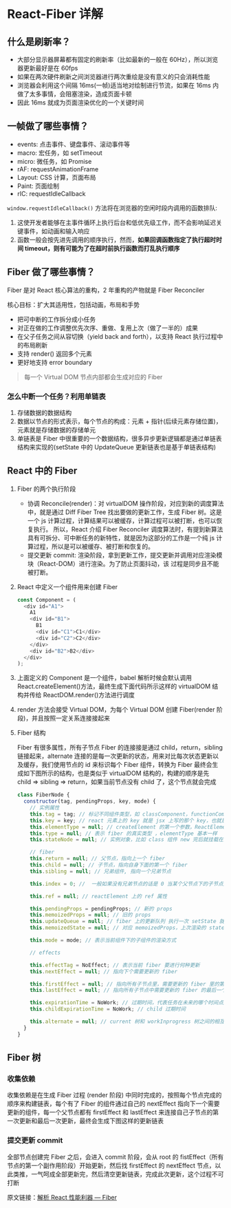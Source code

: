 # React-Fiber 详解

## 什么是刷新率？

- 大部分显示器屏幕都有固定的刷新率（比如最新的一般在 60Hz），所以浏览器更新最好是在 60fps
- 如果在两次硬件刷新之间浏览器进行两次重绘是没有意义的只会消耗性能
- 浏览器会利用这个间隔 16ms(一帧)适当地对绘制进行节流，如果在 16ms 内做了太多事情，会阻塞渲染，造成页面卡顿
- 因此 16ms 就成为页面渲染优化的一个关键时间

## 一帧做了哪些事情？

- events: 点击事件、键盘事件、滚动事件等
- macro: 宏任务，如 setTimeout
- micro: 微任务，如 Promise
- rAF: requestAnimationFrame
- Layout: CSS 计算，页面布局
- Paint: 页面绘制
- rIC: requestIdleCallback

`window.requestIdleCallback()` 方法将在浏览器的空闲时段内调用的函数排队:

1. 这使开发者能够在主事件循环上执行后台和低优先级工作，而不会影响延迟关键事件，如动画和输入响应
2. 函数一般会按先进先调用的顺序执行，然而，**如果回调函数指定了执行超时时间 timeout，则有可能为了在超时前执行函数而打乱执行顺序**

## Fiber 做了哪些事情？

Fiber 是对 React 核心算法的重构，2 年重构的产物就是 Fiber Reconciler

核心目标：扩大其适用性，包括动画，布局和手势

- 把可中断的工作拆分成小任务
- 对正在做的工作调整优先次序、重做、复用上次（做了一半的）成果
- 在父子任务之间从容切换（yield back and forth），以支持 React 执行过程中的布局刷新
- 支持 render() 返回多个元素
- 更好地支持 error boundary

> 每一个 Virtual DOM 节点内部都会生成对应的 Fiber

### 怎么中断一个任务？利用单链表

1. 存储数据的数据结构
2. 数据以节点的形式表示，每个节点的构成：元素 + 指针(后续元素存储位置)，元素就是存储数据的存储单元
3. 单链表是 Fiber 中很重要的一个数据结构，很多异步更新逻辑都是通过单链表结构来实现的(setState 中的 UpdateQueue 更新链表也是基于单链表结构)

## React 中的 Fiber

1. Fiber 的两个执行阶段

   - 协调 Reconcile(render)：对 virtualDOM 操作阶段，对应到新的调度算法中，就是通过 Diff Fiber Tree 找出要做的更新工作，生成 Fiber 树。这是一个 js 计算过程，计算结果可以被缓存，计算过程可以被打断，也可以恢复执行。 所以，React 介绍 Fiber Reconciler 调度算法时，有提到新算法具有可拆分、可中断任务的新特性，就是因为这部分的工作是一个纯 js 计算过程，所以是可以被缓存、被打断和恢复的。
   - 提交更新 commit: 渲染阶段，拿到更新工作，提交更新并调用对应渲染模块（React-DOM）进行渲染。为了防止页面抖动，该 过程是同步且不能被打断。

2. React 中定义一个组件用来创建 Fiber

   ```js
   const Component = (
     <div id="A1">
       A1
       <div id="B1">
         B1
         <div id="C1">C1</div>
         <div id="C2">C2</div>
       </div>
       <div id="B2">B2</div>
     </div>
   );
   ```

3. 上面定义的 Component 是一个组件，babel 解析时候会默认调用 React.createElement()方法，最终生成下面代码所示这样的 virtualDOM 结构并传给 ReactDOM.render()方法进行调度

4. render 方法会接受 Virtual DOM，为每个 Virtual DOM 创建 Fiber(render 阶段)，并且按照一定关系连接接起来

5. Fiber 结构

   Fiber 有很多属性，所有子节点 Fiber 的连接接是通过 child，return，sibling 链接起来，alternate 连接的是每一次更新的状态，用来对比每次状态更新以及缓存，我们使用节点的 id 来标识每个 Fiber 组件，转换为 Fiber 最终会生成如下图所示的结构，也是类似于 virtualDOM 结构的，构建的顺序是先 child => sibling => return，如果当前节点没有 child 了，这个节点就会完成

   ```js
   class FiberNode {
     constructor(tag, pendingProps, key, mode) {
       // 实例属性
       this.tag = tag; // 标记不同组件类型，如 classComponent，functionComponent
       this.key = key; // react 元素上的 key 就是 jsx 上写的那个 key，也就是最终    ReactElement 上的
       this.elementType = null; // createElement 的第一个参数，ReactElement 上的    type
       this.type = null; // 表示 fiber 的真实类型 ，elementType 基本一样
       this.stateNode = null; // 实例对象，比如 class 组件 new 完后就挂载在这个属性上   面，如果是 RootFiber，那么它上面挂的是 FiberRoot

       // fiber
       this.return = null; // 父节点，指向上一个 fiber
       this.child = null; // 子节点，指向自身下面的第一个 fiber
       this.sibling = null; // 兄弟组件, 指向一个兄弟节点

       this.index = 0; //  一般如果没有兄弟节点的话是 0 当某个父节点下的子节点是数组类型   的时候会给每个子节点一个 index，index 和 key 要一起做 diff

       this.ref = null; // reactElement 上的 ref 属性

       this.pendingProps = pendingProps; // 新的 props
       this.memoizedProps = null; // 旧的 props
       this.updateQueue = null; // fiber 上的更新队列 执行一次 setState 就会往这个属   性上挂一个新的更新, 每条更新最终会形成一个链表结构，最后做批量更新
       this.memoizedState = null; // 对应 memoizedProps，上次渲染的 state，相当于当   前的 state，理解成 prev 和 next 的关系

       this.mode = mode; // 表示当前组件下的子组件的渲染方式

       // effects

       this.effectTag = NoEffect; // 表示当前 fiber 要进行何种更新
       this.nextEffect = null; // 指向下个需要更新的 fiber

       this.firstEffect = null; // 指向所有子节点里，需要更新的 fiber 里的第一个
       this.lastEffect = null; // 指向所有子节点中需要更新的 fiber 的最后一个

       this.expirationTime = NoWork; // 过期时间，代表任务在未来的哪个时间点应该被完成
       this.childExpirationTime = NoWork; // child 过期时间

       this.alternate = null; // current 树和 workInprogress 树之间的相互引用
     }
   }
   ```

## Fiber 树

### 收集依赖

收集依赖是在生成 Fiber 过程 (render 阶段) 中同时完成的，按照每个节点完成的顺序来构建链表，每个有了 Fiber 的组件通过自己的 nextEffect 指向下一个需要更新的组件，每一个父节点都有 firstEffect 和 lastEffect 来连接自己子节点的第一次更新和最后一次更新，最终会生成下图这样的更新链表

### 提交更新 commit

全部节点创建完 Fiber 之后，会进入 commit 阶段，会从 root 的 fistEffect（所有节点的第一个副作用阶段）开始更新，然后找 firstEffect 的 nextEffect 节点，以此类推，一气呵成全部更新完，然后清空更新链表，完成此次更新，这个过程不可打断

原文链接：[解析 React 性能利器 — Fiber](https://mp.weixin.qq.com/s/MFNDCrhb3Ui-ubfl56gErg)
